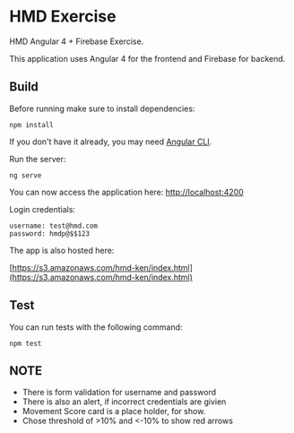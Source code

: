 # HMD Exercise
HMD Angular 4 + Firebase Exercise.

This application uses Angular 4 for the frontend and Firebase for backend.


## Build

Before running make sure to install dependencies:

```npm install```

If you don't have it already, you may need [Angular CLI](https://github.com/angular/angular-cli).

Run the server:

```ng serve```

You can now access the application here: [http://localhost:4200](http://localhost:4200)

Login credentials:

```
username: test@hmd.com
password: hmdp@$$123
```

The app is also hosted here:

[https://s3.amazonaws.com/hmd-ken/index.html](https://s3.amazonaws.com/hmd-ken/index.html)

## Test

You can run tests with the following command:

``` npm test ```

## NOTE

* There is form validation for username and password
* There is also an alert, if incorrect credentials are givien
* Movement Score card is a place holder, for show.
* Chose threshold of >10% and <-10% to show red arrows
